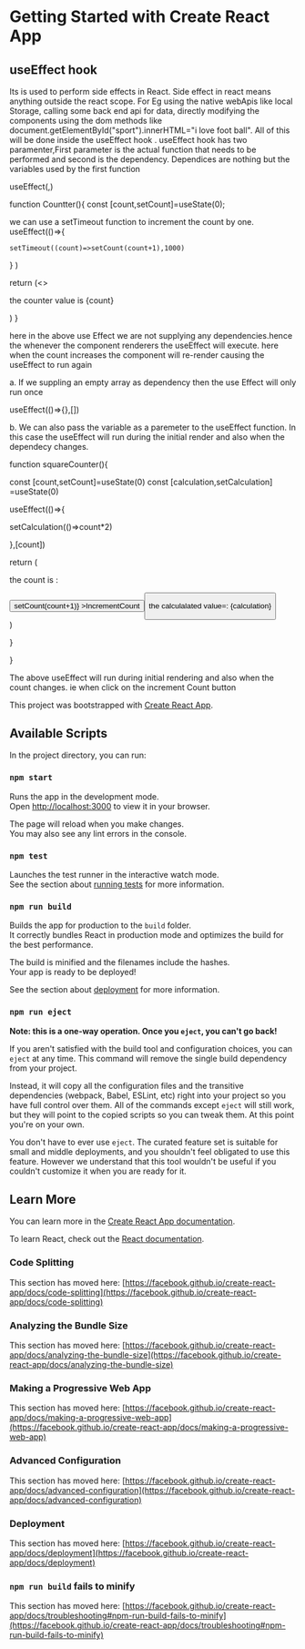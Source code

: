 # Getting Started with Create React App

## useEffect hook

Its is used to perform side effects in React. Side effect in react means
anything outside the react scope. For Eg using the native webApis like
local Storage, calling some back end api for data, directly modifying
the components using the dom methods like document.getElementById("sport").innerHTML="i love foot ball". All of this will be done inside the useEffect
hook . useEffect hook has two paramenter,First parameter is the actual function
that needs to be performed and second is the dependency. Dependices are nothing 
but the variables used by the first function


useEffect(<function>,<dependency>)

function Countter(){
const [count,setCount]=useState(0);

we can use a setTimeout function to increment the count by one.
useEffect(()=>{

    setTimeout((count)=>setCount(count+1),1000)
}
)

return (<>
<p>the counter value is {count}</p>
</>)
}

here in the above use Effect we are not supplying any dependencies.hence the 
whenever the component renderers the useEffect will execute. here when the count increases the component will re-render causing the useEffect to run again

a. If we suppling an empty array as dependency then the use Effect will only run once

useEffect(()=>{},[])

b. We can also pass the variable as a paremeter to the useEffect function. In this case  the useEffect will run during the initial render and also when the dependecy changes.


function squareCounter(){


const [count,setCount]=useState(0)
const [calculation,setCalculation] =useState(0)


useEffect(()=>{


setCalculation(()=>count*2)

},[count])




return (<div>

<p>the count is :</p>
<button onChange={(count)=>setCount(count+1)} >IncrementCount<button>

<p> the calculalated value=: {calculation}<p>
</div>)


}

}

The above useEffect will run during initial rendering and also when the count 
changes. ie when click on the increment Count button


This project was bootstrapped with [Create React App](https://github.com/facebook/create-react-app).

## Available Scripts

In the project directory, you can run:

### `npm start`

Runs the app in the development mode.\
Open [http://localhost:3000](http://localhost:3000) to view it in your browser.

The page will reload when you make changes.\
You may also see any lint errors in the console.

### `npm test`

Launches the test runner in the interactive watch mode.\
See the section about [running tests](https://facebook.github.io/create-react-app/docs/running-tests) for more information.

### `npm run build`

Builds the app for production to the `build` folder.\
It correctly bundles React in production mode and optimizes the build for the best performance.

The build is minified and the filenames include the hashes.\
Your app is ready to be deployed!

See the section about [deployment](https://facebook.github.io/create-react-app/docs/deployment) for more information.

### `npm run eject`

**Note: this is a one-way operation. Once you `eject`, you can't go back!**

If you aren't satisfied with the build tool and configuration choices, you can `eject` at any time. This command will remove the single build dependency from your project.

Instead, it will copy all the configuration files and the transitive dependencies (webpack, Babel, ESLint, etc) right into your project so you have full control over them. All of the commands except `eject` will still work, but they will point to the copied scripts so you can tweak them. At this point you're on your own.

You don't have to ever use `eject`. The curated feature set is suitable for small and middle deployments, and you shouldn't feel obligated to use this feature. However we understand that this tool wouldn't be useful if you couldn't customize it when you are ready for it.

## Learn More

You can learn more in the [Create React App documentation](https://facebook.github.io/create-react-app/docs/getting-started).

To learn React, check out the [React documentation](https://reactjs.org/).

### Code Splitting

This section has moved here: [https://facebook.github.io/create-react-app/docs/code-splitting](https://facebook.github.io/create-react-app/docs/code-splitting)

### Analyzing the Bundle Size

This section has moved here: [https://facebook.github.io/create-react-app/docs/analyzing-the-bundle-size](https://facebook.github.io/create-react-app/docs/analyzing-the-bundle-size)

### Making a Progressive Web App

This section has moved here: [https://facebook.github.io/create-react-app/docs/making-a-progressive-web-app](https://facebook.github.io/create-react-app/docs/making-a-progressive-web-app)

### Advanced Configuration

This section has moved here: [https://facebook.github.io/create-react-app/docs/advanced-configuration](https://facebook.github.io/create-react-app/docs/advanced-configuration)

### Deployment

This section has moved here: [https://facebook.github.io/create-react-app/docs/deployment](https://facebook.github.io/create-react-app/docs/deployment)

### `npm run build` fails to minify

This section has moved here: [https://facebook.github.io/create-react-app/docs/troubleshooting#npm-run-build-fails-to-minify](https://facebook.github.io/create-react-app/docs/troubleshooting#npm-run-build-fails-to-minify)
